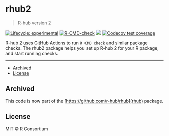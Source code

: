 

<!-- README.md is generated from README.Rmd. Please edit that file -->

# rhub2

> R-hub version 2

<!-- badges: start -->
[![Lifecycle: experimental](https://img.shields.io/badge/lifecycle-experimental-orange.svg)](https://lifecycle.r-lib.org/articles/stages.html#experimental)
[![R-CMD-check](https://github.com/r-hub/rhub2/actions/workflows/R-CMD-check.yaml/badge.svg)](https://github.com/r-hub/rhub2/actions/workflows/R-CMD-check.yaml)
[![](https://www.r-pkg.org/badges/version/rhub2)](https://www.r-pkg.org/pkg/rhub2)
[![Codecov test coverage](https://codecov.io/gh/r-hub/rhub2/branch/main/graph/badge.svg)](https://app.codecov.io/gh/r-hub/rhub2?branch=main)
<!-- badges: end -->

R-hub 2 uses GitHub Actions to run `R CMD check` and similar package checks.
The rhub2 package helps you set up R-hub 2 for your R package, and start
running checks.

---

- [Archived](#archived)
- [License](#license)

## Archived

This code is now part of the [https://github.com/r-hub/rhub](rhub)
package.

## License

MIT © R Consortium
